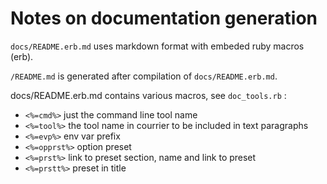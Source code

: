 # Notes on documentation generation

`docs/README.erb.md` uses markdown format with embeded ruby macros (erb).

`/README.md` is generated after compilation of `docs/README.erb.md`.

docs/README.erb.md contains various macros, see `doc_tools.rb` :

* `<%=cmd%>` just the command line tool name
* `<%=tool%>` the tool name in courrier to be included in text paragraphs
* `<%=evp%>` env var prefix
* `<%=opprst%>` option preset
* `<%=prst%>` link to preset section, name and link to preset
* `<%=prstt%>` preset in title
